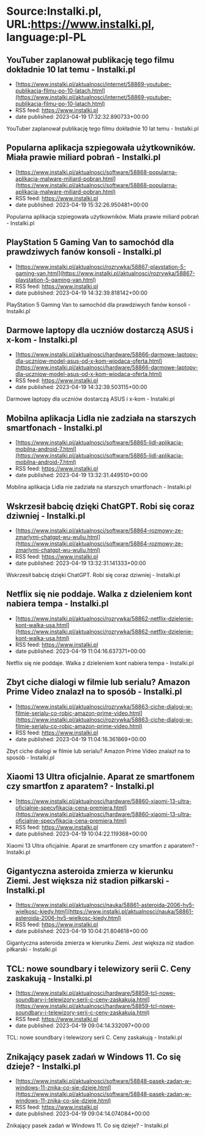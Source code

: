# Source:Instalki.pl, URL:https://www.instalki.pl, language:pl-PL

## YouTuber zaplanował publikację tego filmu dokładnie 10 lat temu - Instalki.pl
 - [https://www.instalki.pl/aktualnosci/internet/58869-youtuber-publikacja-filmu-po-10-latach.html](https://www.instalki.pl/aktualnosci/internet/58869-youtuber-publikacja-filmu-po-10-latach.html)
 - RSS feed: https://www.instalki.pl
 - date published: 2023-04-19 17:32:32.890733+00:00

YouTuber zaplanował publikację tego filmu dokładnie 10 lat temu - Instalki.pl

## Popularna aplikacja szpiegowała użytkowników. Miała prawie miliard pobrań - Instalki.pl
 - [https://www.instalki.pl/aktualnosci/software/58868-popularna-aplikacja-malware-miliard-pobran.html](https://www.instalki.pl/aktualnosci/software/58868-popularna-aplikacja-malware-miliard-pobran.html)
 - RSS feed: https://www.instalki.pl
 - date published: 2023-04-19 15:32:26.950481+00:00

Popularna aplikacja szpiegowała użytkowników. Miała prawie miliard pobrań - Instalki.pl

## PlayStation 5 Gaming Van to samochód dla prawdziwych fanów konsoli - Instalki.pl
 - [https://www.instalki.pl/aktualnosci/rozrywka/58867-playstation-5-gaming-van.html](https://www.instalki.pl/aktualnosci/rozrywka/58867-playstation-5-gaming-van.html)
 - RSS feed: https://www.instalki.pl
 - date published: 2023-04-19 14:32:39.818142+00:00

PlayStation 5 Gaming Van to samochód dla prawdziwych fanów konsoli - Instalki.pl

## Darmowe laptopy dla uczniów dostarczą ASUS i x-kom - Instalki.pl
 - [https://www.instalki.pl/aktualnosci/hardware/58866-darmowe-laptopy-dla-uczniow-model-asus-od-x-kom-wiodaca-oferta.html](https://www.instalki.pl/aktualnosci/hardware/58866-darmowe-laptopy-dla-uczniow-model-asus-od-x-kom-wiodaca-oferta.html)
 - RSS feed: https://www.instalki.pl
 - date published: 2023-04-19 14:32:39.503115+00:00

Darmowe laptopy dla uczniów dostarczą ASUS i x-kom - Instalki.pl

## Mobilna aplikacja Lidla nie zadziała na starszych smartfonach - Instalki.pl
 - [https://www.instalki.pl/aktualnosci/software/58865-lidl-aplikacja-mobilna-android-7.html](https://www.instalki.pl/aktualnosci/software/58865-lidl-aplikacja-mobilna-android-7.html)
 - RSS feed: https://www.instalki.pl
 - date published: 2023-04-19 13:32:31.449510+00:00

Mobilna aplikacja Lidla nie zadziała na starszych smartfonach - Instalki.pl

## Wskrzesił babcię dzięki ChatGPT. Robi się coraz dziwniej - Instalki.pl
 - [https://www.instalki.pl/aktualnosci/software/58864-rozmowy-ze-zmarlymi-chatgpt-wu-wuliu.html](https://www.instalki.pl/aktualnosci/software/58864-rozmowy-ze-zmarlymi-chatgpt-wu-wuliu.html)
 - RSS feed: https://www.instalki.pl
 - date published: 2023-04-19 13:32:31.141333+00:00

Wskrzesił babcię dzięki ChatGPT. Robi się coraz dziwniej - Instalki.pl

## Netflix się nie poddaje. Walka z dzieleniem kont nabiera tempa - Instalki.pl
 - [https://www.instalki.pl/aktualnosci/rozrywka/58862-netflix-dzielenie-kont-walka-usa.html](https://www.instalki.pl/aktualnosci/rozrywka/58862-netflix-dzielenie-kont-walka-usa.html)
 - RSS feed: https://www.instalki.pl
 - date published: 2023-04-19 11:04:16.637371+00:00

Netflix się nie poddaje. Walka z dzieleniem kont nabiera tempa - Instalki.pl

## Zbyt ciche dialogi w filmie lub serialu? Amazon Prime Video znalazł na to sposób - Instalki.pl
 - [https://www.instalki.pl/aktualnosci/rozrywka/58863-ciche-dialogi-w-filmie-serialu-co-robic-amazon-prime-video.html](https://www.instalki.pl/aktualnosci/rozrywka/58863-ciche-dialogi-w-filmie-serialu-co-robic-amazon-prime-video.html)
 - RSS feed: https://www.instalki.pl
 - date published: 2023-04-19 11:04:16.361869+00:00

Zbyt ciche dialogi w filmie lub serialu? Amazon Prime Video znalazł na to sposób - Instalki.pl

## Xiaomi 13 Ultra oficjalnie. Aparat ze smartfonem czy smartfon z aparatem? - Instalki.pl
 - [https://www.instalki.pl/aktualnosci/hardware/58860-xiaomi-13-ultra-oficjalnie-specyfikacja-cena-premiera.html](https://www.instalki.pl/aktualnosci/hardware/58860-xiaomi-13-ultra-oficjalnie-specyfikacja-cena-premiera.html)
 - RSS feed: https://www.instalki.pl
 - date published: 2023-04-19 10:04:22.119368+00:00

Xiaomi 13 Ultra oficjalnie. Aparat ze smartfonem czy smartfon z aparatem? - Instalki.pl

## Gigantyczna asteroida zmierza w kierunku Ziemi. Jest większa niż stadion piłkarski - Instalki.pl
 - [https://www.instalki.pl/aktualnosci/nauka/58861-asteroida-2006-hv5-wielkosc-kiedy.html](https://www.instalki.pl/aktualnosci/nauka/58861-asteroida-2006-hv5-wielkosc-kiedy.html)
 - RSS feed: https://www.instalki.pl
 - date published: 2023-04-19 10:04:21.804618+00:00

Gigantyczna asteroida zmierza w kierunku Ziemi. Jest większa niż stadion piłkarski - Instalki.pl

## TCL: nowe soundbary i telewizory serii C. Ceny zaskakują - Instalki.pl
 - [https://www.instalki.pl/aktualnosci/hardware/58859-tcl-nowe-soundbary-i-telewizory-serii-c-ceny-zaskakuja.html](https://www.instalki.pl/aktualnosci/hardware/58859-tcl-nowe-soundbary-i-telewizory-serii-c-ceny-zaskakuja.html)
 - RSS feed: https://www.instalki.pl
 - date published: 2023-04-19 09:04:14.332097+00:00

TCL: nowe soundbary i telewizory serii C. Ceny zaskakują - Instalki.pl

## Znikający pasek zadań w Windows 11. Co się dzieje? - Instalki.pl
 - [https://www.instalki.pl/aktualnosci/software/58848-pasek-zadan-w-windows-11-znika-co-sie-dzieje.html](https://www.instalki.pl/aktualnosci/software/58848-pasek-zadan-w-windows-11-znika-co-sie-dzieje.html)
 - RSS feed: https://www.instalki.pl
 - date published: 2023-04-19 09:04:14.074084+00:00

Znikający pasek zadań w Windows 11. Co się dzieje? - Instalki.pl

